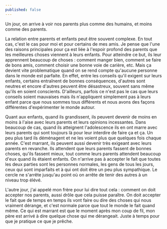 ```yaml
---
published: false
---
```

Un jour, on arrive à voir nos parents plus comme des humains, et moins comme des parents.

La relation entre parents et enfants peut être souvent complexe. En tout cas, c'est le cas pour moi et pour certains de mes amis. Je pense que l'une des raisons principales pour ça est liée à l'espoir profond des parents que les meilleures choses viennent à leurs enfants. Pour atteindre ce but, ils leur apprennent beaucoup de choses : comment manger bien, comment se faire de bons amis, comment choisir une bonne voie de carière, etc. Mais ça devient vite problematique quand on se rend compte qu'aucune personne dans le monde est parfaite. En effet, entre les conseils qu'il exigent sur leurs enfants, certains entraînent de bonnes conséquences, d'autres sont neutres et encore d'autres peuvent être désastreux, souvent sans même qu'ils en soient conscients. D'ailleurs, parfois ce n'est pas le cas que leurs conseils soient mauvaises mais ils n'appliquent simplement pas à leurs enfant parce que nous sommes tous différents et nous avons des façons différentes d'expérimenter le monde autour.

Quant aux enfants, quand ils grandissent, ils peuvent devenir de moins en moins à l'aise avec leurs parents et leurs opinions incessantes. Dans beaucoup de cas, quand ils atteignent l'adolescence ils en ont marre avec leurs parents qui sont toujours là pour leur interdire de faire ça et ça. Un peu plus tard ils déménagent et ne les voient plus que quelques fois chaque année. C'est marrant, ils peuvent aussi devenir très exigeant avec leurs parents en revanche. Ils attendent que leurs parents fassent de bonnes choses, qu'ils fassent mieux, tout comme leurs parents attendent beaucoup d'eux quand ils étaient enfants. On n'arrive pas à accepter le fait que toutes les deux parties sont les personnes normales, les gens de tous les jours, ceux qui sont imparfaits et à qui ont doit être un peu plus sympathique. Le cercle ne s'arrête jusqu'au point où on arrête de tenir des autres à un niveau trop élévé.

L'autre jour, j'ai appelé mon frère pour lui dire tout cela : comment on doit accepter nos parents, aussi drôle que cela puisse paraître. On doit accepter le fait que de temps en temps ils vont faire ou dire des choses qui nous vraiment dérange, et c'est normale parce que tout le monde le fait quand même. Ce qui est marrant est que le moment après mon coup de fil, mon père est arrivé à dire quelque chose qui me dérangeait. Juste à temps pour que je pratique ce que je prêche.
